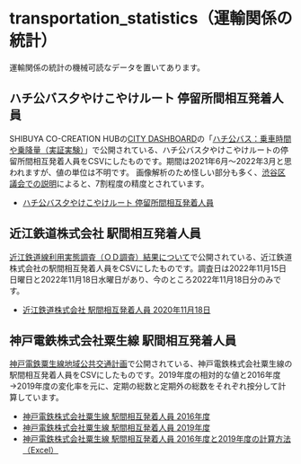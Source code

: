 # transportation_statistics（運輸関係の統計）
運輸関係の統計の機械可読なデータを置いてあります。

## ハチ公バス夕やけこやけルート 停留所間相互発着人員
SHIBUYA CO-CREATION HUBの[CITY DASHBOARD](https://shibuya-data.jp/citydashboard/)の「[ハチ公バス：乗車時間や乗降量（実証実験）](https://app.powerbi.com/view?r=eyJrIjoiYWY3NmNlMDctODFkMS00YmQ2LWJlOTUtNzFlNzJkZTFmOWQ2IiwidCI6ImY5ZDU1NGQ5LWQ5MjItNGRlZC1iYzRkLTdiMjA4MTFjODRhNCJ9)」で公開されている、ハチ公バス夕やけこやけルートの停留所間相互発着人員をCSVにしたものです。期間は2021年6月～2022年3月と思われますが、値の単位は不明です。
画像解析のため怪しい部分も多く、[渋谷区議会での説明](https://ssp.kaigiroku.net/tenant/shibuya/SpMinuteView.html?council_id=2056&schedule_id=5&minute_id=87&is_search=true)によると、7割程度の精度とされています。
- [ハチ公バス夕やけこやけルート 停留所間相互発着人員](東京都渋谷区/ハチ公バス夕やけこやけルート_停留所間相互発着人員.csv)

## 近江鉄道株式会社 駅間相互発着人員
[近江鉄道線利用実態調査（ＯＤ調査）結果について](https://www.pref.shiga.lg.jp/file/attachment/5238167.pdf)で公開されている、近江鉄道株式会社の駅間相互発着人員をCSVにしたものです。調査日は2022年11月15日日曜日と2022年11月18日水曜日があり、今のところ2022年11月18日分のみです。
- [近江鉄道株式会社 駅間相互発着人員 2020年11月18日](近江鉄道株式会社/近江鉄道株式会社_駅間相互発着人員_20201118.csv)

## 神戸電鉄株式会社粟生線 駅間相互発着人員
[神戸電鉄粟生線地域公共交通計画](https://www.city.kobe.lg.jp/documents/48954/aosenchiikikokyokotsukeikaku.pdf)で公開されている、神戸電鉄株式会社粟生線の駅間相互発着人員をCSVにしたものです。2019年度の相対的な値と2016年度→2019年度の変化率を元に、定期の総数と定期外の総数をそれぞれ按分して計算しています。
- [神戸電鉄株式会社粟生線 駅間相互発着人員 2016年度](神戸電鉄株式会社/神戸電鉄株式会社粟生線_駅間相互発着人員_2016年度.csv)
- [神戸電鉄株式会社粟生線 駅間相互発着人員 2019年度](神戸電鉄株式会社/神戸電鉄株式会社粟生線_駅間相互発着人員_2019年度.csv)
- [神戸電鉄株式会社粟生線 駅間相互発着人員 2016年度と2019年度の計算方法（Excel）](神戸電鉄株式会社/神戸電鉄株式会社粟生線_駅間相互発着人員_2016年度と2019年度.xlsx)

